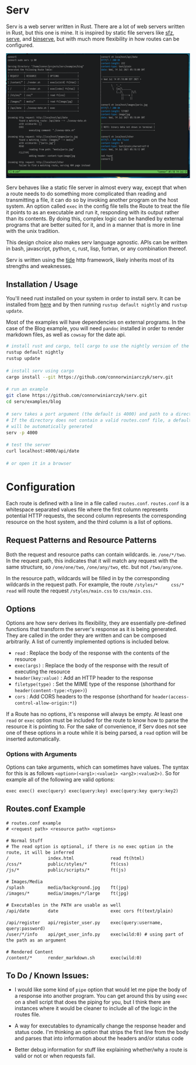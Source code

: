 # Serv

Serv is a web server written in Rust. There are a lot of web servers written
in Rust, but this one is mine. It is inspired by static file servers like 
[sfz](https://github.com/weihanglo/sfz),
[serve](https://github.com/vercel/serve), and
[binserve](https://github.com/mufeedvh/binserve),
but with much more flexibility in how routes can be configured.

![screenshot](screenshot.png)

Serv behaves like a static file server
in almost every way, except that when a route needs to do something more
complicated than reading and transmitting a file, it can do so by invoking
another program on the host system. An option called `exec` in the config file
tells the Route to treat the file it points to as an executable and run it,
responding with its output rather than its contents. By doing this, complex
logic can be handled by external programs that are better suited for it, and in
a manner that is more in line with the unix tradition.

This design choice also makes serv language agnostic. APIs can be written in bash,
javascript, python, c, rust, lisp, fortran, or any combination thereof.

Serv is written using the [tide](https://github.com/http-rs/tide) http framework,
likely inherits most of its strengths and weaknesses. 


## Installation / Usage

You'll need rust installed on your system in order to install serv. It can be 
installed from [here](https://rustup.rs/) and by then running `rustup default nightly`
and `rustup update`.

Most of the examples will have dependencies on external programs. In the case
of the Blog example, you will need `pandoc` installed in order to render 
markdown files, as well as `cowsay` for the date api.

```bash
# install rust and cargo, tell cargo to use the nightly version of the compiler
rustup default nightly
rustup update

# install serv using cargo
cargo install --git https://github.com/connorwiniarczyk/serv.git

# run an example
git clone https://github.com/connorwiniarczyk/serv.git
cd serv/examples/blog

# serv takes a port argument (the default is 4000) and path to a directory.
# If the directory does not contain a valid routes.conf file, a default one
# will be automatically generated
serv -p 4000

# test the server
curl localhost:4000/api/date

# or open it in a browser
```

# Configuration

Each route is defined with a line in a file called `routes.conf`. `routes.conf` is a
whitespace separated values file where the first column represents potential
HTTP requests, the second column represents the corresponding resource on the
host system, and the third column is a list of options.

## Request Patterns and Resource Patterns

Both the request and resource paths can contain wildcards. ie. `/one/*/two`.
In the request path, this indicates that it will match any request with the
same structure, so `/one/one/two`, `/one/any/two`, etc. but not `/two/any/one`.

In the resource path, wildcards will be filled in by the corresponding
wildcards in the request path. For example, the route
`/styles/*     css/*    read`
will route the request `/styles/main.css` to `css/main.css`.

## Options

Options are how serv derives its flexibility, they are essentially pre-defined
functions that transform the server's response as it is being generated. They
are called in the order they are written and can be composed arbitrarily. A
list of currently implemented options is included below.

- `read` : Replace the body of the response with the contents of the resource
- `exec(args)` : Replace the body of the response with the result of executing the resource
- `header(key:value)` : Add an HTTP header to the response
- `filetype(type)` : Set the MIME type of the response (shorthand for `header(content-type:<type>)`)
- `cors` : Add CORS headers to the response (shorthand for `header(access-control-allow-origin:*)`)

If a Route has no options, it's response will always be empty. At least one
`read` or `exec` option must be included for the route to know how to parse
the resource it is pointing to. For the sake of convenience, if Serv does not
see one of these options in a route while it is being parsed, a `read` option
will be inserted automatically.

### Options with Arguments

Options can take arguments, which can sometimes have values. The syntax for
this is as follows `<option>(<arg1>:<value1> <arg2>:<value2>)`. So for example
all of the following are valid options:

```
exec exec() exec(query) exec(query:key) exec(query:key query:key2)
```


## Routes.conf Example 

```
# routes.conf example
# <request path> <resource path> <options>

# Normal Stuff
# The read option is optional, if there is no exec option in the route, it will be inferred
/               index.html              read ft(html)
/css/*          public/styles/*         ft(css)
/js/*           public/scripts/*        ft(js)

# Images/Media
/splash         media/background.jpg    ft(jpg)
/images/*       media/images/*/large    ft(jpg)

# Executables in the PATH are usable as well
/api/date       date                    exec cors ft(text/plain)

/api/register   api/register_user.py    exec(query:username, query:password)
/user/*/info    api/get_user_info.py    exec(wild:0) # using part of the path as an argument

# Rendered Content
/content/*      render_markdown.sh      exec(wild:0)

```

## To Do / Known Issues:

- I would like some kind of `pipe` option that would let me pipe the body of a response into another program. You can get around this by using `exec` on a shell script that does the piping for you, but I think there are instances where it would be cleaner to include all of the logic in the routes file.

- A way for executables to dynamically change the response header and status code. I'm thinking an option that strips the first line from the body and parses that into information about the headers and/or status code

- Better debug information for stuff like explaining whether/why a route is valid or not or when requests fail.
